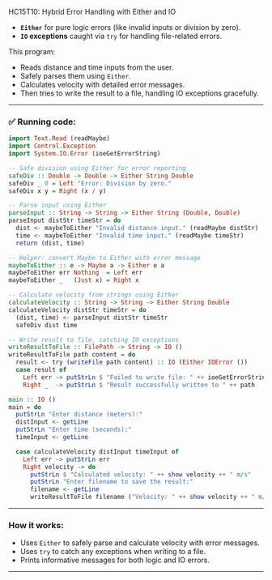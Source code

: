 HC15T10: Hybrid Error Handling with Either and IO

* **`Either`** for pure logic errors (like invalid inputs or division by zero).
* **`IO` exceptions** caught via `try` for handling file-related errors.

This program:

* Reads distance and time inputs from the user.
* Safely parses them using `Either`.
* Calculates velocity with detailed error messages.
* Then tries to write the result to a file, handling IO exceptions gracefully.

---

### ✅ Running code:

```haskell
import Text.Read (readMaybe)
import Control.Exception
import System.IO.Error (ioeGetErrorString)

-- Safe division using Either for error reporting
safeDiv :: Double -> Double -> Either String Double
safeDiv _ 0 = Left "Error: Division by zero."
safeDiv x y = Right (x / y)

-- Parse input using Either
parseInput :: String -> String -> Either String (Double, Double)
parseInput distStr timeStr = do
  dist <- maybeToEither "Invalid distance input." (readMaybe distStr)
  time <- maybeToEither "Invalid time input." (readMaybe timeStr)
  return (dist, time)

-- Helper: convert Maybe to Either with error message
maybeToEither :: e -> Maybe a -> Either e a
maybeToEither err Nothing  = Left err
maybeToEither _   (Just x) = Right x

-- Calculate velocity from strings using Either
calculateVelocity :: String -> String -> Either String Double
calculateVelocity distStr timeStr = do
  (dist, time) <- parseInput distStr timeStr
  safeDiv dist time

-- Write result to file, catching IO exceptions
writeResultToFile :: FilePath -> String -> IO ()
writeResultToFile path content = do
  result <- try (writeFile path content) :: IO (Either IOError ())
  case result of
    Left err -> putStrLn $ "Failed to write file: " ++ ioeGetErrorString err
    Right _  -> putStrLn $ "Result successfully written to " ++ path

main :: IO ()
main = do
  putStrLn "Enter distance (meters):"
  distInput <- getLine
  putStrLn "Enter time (seconds):"
  timeInput <- getLine

  case calculateVelocity distInput timeInput of
    Left err -> putStrLn err
    Right velocity -> do
      putStrLn $ "Calculated velocity: " ++ show velocity ++ " m/s"
      putStrLn "Enter filename to save the result:"
      filename <- getLine
      writeResultToFile filename ("Velocity: " ++ show velocity ++ " m/s")
```

---

### How it works:

* Uses `Either` to safely parse and calculate velocity with error messages.
* Uses `try` to catch any exceptions when writing to a file.
* Prints informative messages for both logic and IO errors.

---
